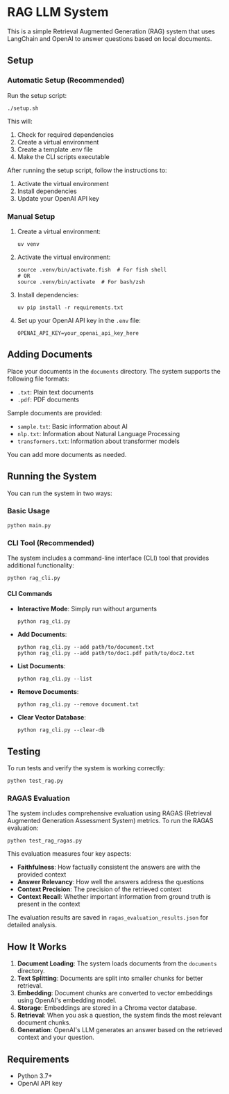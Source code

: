 # RAG LLM System

This is a simple Retrieval Augmented Generation (RAG) system that uses LangChain and OpenAI to answer questions based on local documents.

## Setup

### Automatic Setup (Recommended)

Run the setup script:
```
./setup.sh
```

This will:
1. Check for required dependencies
2. Create a virtual environment
3. Create a template .env file
4. Make the CLI scripts executable

After running the setup script, follow the instructions to:
1. Activate the virtual environment
2. Install dependencies
3. Update your OpenAI API key

### Manual Setup

1. Create a virtual environment:
   ```
   uv venv
   ```

2. Activate the virtual environment:
   ```
   source .venv/bin/activate.fish  # For fish shell
   # OR
   source .venv/bin/activate  # For bash/zsh
   ```

3. Install dependencies:
   ```
   uv pip install -r requirements.txt
   ```

4. Set up your OpenAI API key in the `.env` file:
   ```
   OPENAI_API_KEY=your_openai_api_key_here
   ```

## Adding Documents

Place your documents in the `documents` directory. The system supports the following file formats:
- `.txt`: Plain text documents
- `.pdf`: PDF documents

Sample documents are provided:
- `sample.txt`: Basic information about AI
- `nlp.txt`: Information about Natural Language Processing
- `transformers.txt`: Information about transformer models

You can add more documents as needed.

## Running the System

You can run the system in two ways:

### Basic Usage

```
python main.py
```

### CLI Tool (Recommended)

The system includes a command-line interface (CLI) tool that provides additional functionality:

```
python rag_cli.py
```

#### CLI Commands

- **Interactive Mode**: Simply run without arguments
  ```
  python rag_cli.py
  ```

- **Add Documents**:
  ```
  python rag_cli.py --add path/to/document.txt
  python rag_cli.py --add path/to/doc1.pdf path/to/doc2.txt
  ```

- **List Documents**:
  ```
  python rag_cli.py --list
  ```

- **Remove Documents**:
  ```
  python rag_cli.py --remove document.txt
  ```

- **Clear Vector Database**:
  ```
  python rag_cli.py --clear-db
  ```

## Testing

To run tests and verify the system is working correctly:
```
python test_rag.py
```

### RAGAS Evaluation

The system includes comprehensive evaluation using RAGAS (Retrieval Augmented Generation Assessment System) metrics. To run the RAGAS evaluation:
```
python test_rag_ragas.py
```

This evaluation measures four key aspects:
- **Faithfulness**: How factually consistent the answers are with the provided context
- **Answer Relevancy**: How well the answers address the questions
- **Context Precision**: The precision of the retrieved context
- **Context Recall**: Whether important information from ground truth is present in the context

The evaluation results are saved in `ragas_evaluation_results.json` for detailed analysis.

## How It Works

1. **Document Loading**: The system loads documents from the `documents` directory.
2. **Text Splitting**: Documents are split into smaller chunks for better retrieval.
3. **Embedding**: Document chunks are converted to vector embeddings using OpenAI's embedding model.
4. **Storage**: Embeddings are stored in a Chroma vector database.
5. **Retrieval**: When you ask a question, the system finds the most relevant document chunks.
6. **Generation**: OpenAI's LLM generates an answer based on the retrieved context and your question.

## Requirements

- Python 3.7+
- OpenAI API key